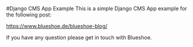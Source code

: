 #Django CMS App Example
This is a simple Django CMS App example for the following post:

https://www.blueshoe.de/blueshoe-blog/

If you have any question please get in touch with Blueshoe.